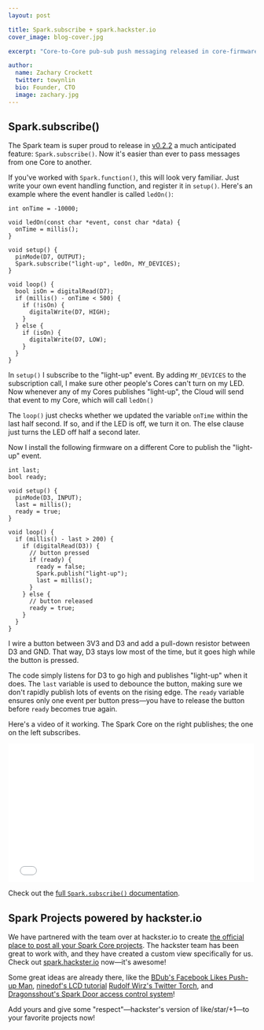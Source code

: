 ```yaml
---
layout: post

title: Spark.subscribe + spark.hackster.io
cover_image: blog-cover.jpg

excerpt: "Core-to-Core pub-sub push messaging released in core-firmware v0.2.2, and there's a new Spark Projects site powered by hackster.io!"

author:
  name: Zachary Crockett
  twitter: towynlin
  bio: Founder, CTO
  image: zachary.jpg
---
```


## Spark.subscribe()

The Spark team is super proud to release in
[v0.2.2](https://github.com/spark/core-firmware/releases/tag/spark_5)
a much anticipated feature: `Spark.subscribe()`.
Now it's easier than ever to pass messages from one Core to another.

If you've worked with `Spark.function()`, this will look very familiar.
Just write your own event handling function, and register it in `setup()`.
Here's an example where the event handler is called `ledOn()`:

    int onTime = -10000;

    void ledOn(const char *event, const char *data) {
      onTime = millis();
    }

    void setup() {
      pinMode(D7, OUTPUT);
      Spark.subscribe("light-up", ledOn, MY_DEVICES);
    }

    void loop() {
      bool isOn = digitalRead(D7);
      if (millis() - onTime < 500) {
        if (!isOn) {
          digitalWrite(D7, HIGH);
        }
      } else {
        if (isOn) {
          digitalWrite(D7, LOW);
        }
      }
    }

In `setup()` I subscribe to the "light-up" event.
By adding `MY_DEVICES` to the subscription call,
I make sure other people's Cores can't turn on my LED.
Now whenever any of my Cores publishes "light-up",
the Cloud will send that event to my Core, which will call `ledOn()`

The `loop()` just checks whether we updated the variable `onTime` within the last half second.
If so, and if the LED is off, we turn it on.
The else clause just turns the LED off half a second later.

Now I install the following firmware on a different Core to publish the "light-up" event.

    int last;
    bool ready;

    void setup() {
      pinMode(D3, INPUT);
      last = millis();
      ready = true;
    }

    void loop() {
      if (millis() - last > 200) {
        if (digitalRead(D3)) {
          // button pressed
          if (ready) {
            ready = false;
            Spark.publish("light-up");
            last = millis();
          }
        } else {
          // button released
          ready = true;
        }
      }
    }

I wire a button between 3V3 and D3 and add a pull-down resistor between D3 and GND.
That way, D3 stays low most of the time, but it goes high while the button is pressed.

The code simply listens for D3 to go high and publishes "light-up" when it does.
The `last` variable is used to debounce the button,
making sure we don't rapidly publish lots of events on the rising edge.
The `ready` variable ensures only one event per button press—you
have to release the button before `ready` becomes true again.

Here's a video of it working.
The Spark Core on the right publishes; the one on the left subscribes.

<iframe src="//player.vimeo.com/video/95062541" width="500" height="281" frameborder="0" allowfullscreen="allowfullscreen">&nbsp;</iframe>

Check out the [full `Spark.subscribe()` documentation](http://docs.spark.io/#/firmware/data-and-control-spark-subscribe).


## Spark Projects powered by hackster.io

We have partnered with the team over at hackster.io to create
[the official place to post all your Spark Core projects](http://spark.hackster.io/).
The hackster team has been great to work with, and they have created a custom view specifically for us.
Check out [spark.hackster.io](http://spark.hackster.io/) now—it's awesome!

Some great ideas are already there, like the
[BDub's Facebook Likes Push-up Man](http://www.hackster.io/bdub/facebook-likes-alert),
[ninedof's LCD tutorial](http://www.hackster.io/projects/e/ninedof/configurable-spark-core-connected-lcd)
[Rudolf Wirz's Twitter Torch](http://www.hackster.io/projects/e/rudolf-wirz/twitter-torch),
and
[Dragonsshout's Spark Door access control system](http://www.hackster.io/projects/e/dragonsshout/spark-door-access-control-system)!

Add yours and give some "respect"—hackster's version of like/star/+1—to your favorite projects now!
